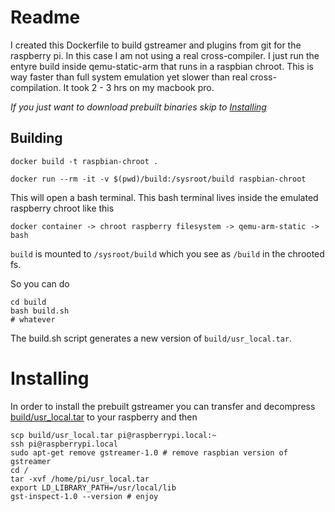 # Readme

I created this Dockerfile to build gstreamer and plugins from git for the raspberry pi.
In this case I am not using a real cross-compiler. I just run the entyre build inside
qemu-static-arm that runs in a raspbian chroot. 
This is way faster than full system emulation yet slower than real cross-compilation.
It took 2 - 3 hrs on my macbook pro.

*If you just want to download prebuilt binaries skip to [Installing](#installing)*

## Building

    docker build -t raspbian-chroot .

    docker run --rm -it -v $(pwd)/build:/sysroot/build raspbian-chroot

This will open a bash terminal.
This bash terminal lives inside the emulated raspberry chroot like this

    docker container -> chroot raspberry filesystem -> qemu-arm-static -> bash

`build` is mounted to `/sysroot/build` which you see as `/build` in the chrooted fs.

So you can do

    cd build
    bash build.sh
    # whatever

The build.sh script generates a new version of `build/usr_local.tar`.

# Installing

In order to install the prebuilt gstreamer you can transfer and decompress 
[build/usr_local.tar](https://github.com/davibe/docker-gstreamer-raspbian-build/raw/master/build/usr_local.tar)
to your raspberry and then

    scp build/usr_local.tar pi@raspberrypi.local:~
    ssh pi@raspberrypi.local
    sudo apt-get remove gstreamer-1.0 # remove raspbian version of gstreamer
    cd /
    tar -xvf /home/pi/usr_local.tar
    export LD_LIBRARY_PATH=/usr/local/lib
    gst-inspect-1.0 --version # enjoy

